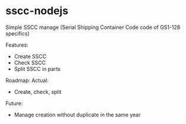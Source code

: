 # sscc-nodejs
Simple SSCC manage (Serial Shipping Container Code code of GS1-128 specifics)

Features:
- Create SSCC
- Check SSCC
- Split SSCC in parts


Roadmap:
Actual:
- Create, check, split

Future:
- Manage creation without duplicate in the same year
